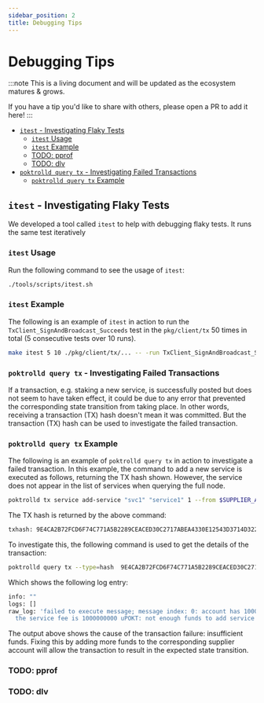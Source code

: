 ```yaml
---
sidebar_position: 2
title: Debugging Tips
---
```


# Debugging Tips <!-- omit in toc -->

:::note
This is a living document and will be updated as the ecosystem matures & grows.

If you have a tip you'd like to share with others, please open a PR to add it here!
:::

- [`itest` - Investigating Flaky Tests](#itest---investigating-flaky-tests)
  - [`itest` Usage](#itest-usage)
  - [`itest` Example](#itest-example)
  - [TODO: pprof](#todo-pprof)
  - [TODO: dlv](#todo-dlv)
- [`poktrolld query tx` - Investigating Failed Transactions](#poktrolld-query-tx---investigating-failed-transactions)
  - [`poktrolld query tx` Example](#poktrolld-query-tx-example)
   
## `itest` - Investigating Flaky Tests

We developed a tool called `itest` to help with debugging flaky tests. It runs
the same test iteratively

### `itest` Usage

Run the following command to see the usage of `itest`:

```bash
./tools/scripts/itest.sh
```

### `itest` Example

The following is an example of `itest` in action to run the `TxClient_SignAndBroadcast_Succeeds`
test in the `pkg/client/tx` 50 times in total (5 consecutive tests over 10 runs).

```bash
make itest 5 10 ./pkg/client/tx/... -- -run TxClient_SignAndBroadcast_Succeeds
```

### `poktrolld query tx` - Investigating Failed Transactions

If a transaction, e.g. staking a new service, is successfully posted but does not seem to have taken effect,
it could be due to any error that prevented the corresponding state transition from taking place.
In other words, receiving a transaction (TX) hash doesn't mean it was committed.
But the transaction (TX) hash can be used to investigate the failed transaction.

### `poktrolld query tx` Example

The following is an example of `poktrolld query tx` in action to investigate a failed transaction.
In this example, the command to add a new service is executed as follows, returning the TX hash shown.
However, the service does not appear in the list of services when querying the full node.

```bash
poktrolld tx service add-service "svc1" "service1" 1 --from $SUPPLIER_ADDRESS --chain-id=poktroll
```

The TX hash is returned by the above command:
```bash
txhash: 9E4CA2B72FCD6F74C771A5B2289CEACED30C2717ABEA4330E12543D3714D322B
```

To investigate this, the following command is used to get the details of the transaction:

```bash
poktrolld query tx --type=hash  9E4CA2B72FCD6F74C771A5B2289CEACED30C2717ABEA4330E12543D3714D322B
```

Which shows the following log entry:

```bash
info: ""
logs: []
raw_log: 'failed to execute message; message index: 0: account has 100000 uPOKT, but
  the service fee is 1000000000 uPOKT: not enough funds to add service'
```

The output above shows the cause of the transaction failure: insufficient funds. Fixing this by adding
more funds to the corresponding supplier account will allow the transaction to result in the expected
state transition.

### TODO: pprof

### TODO: dlv
